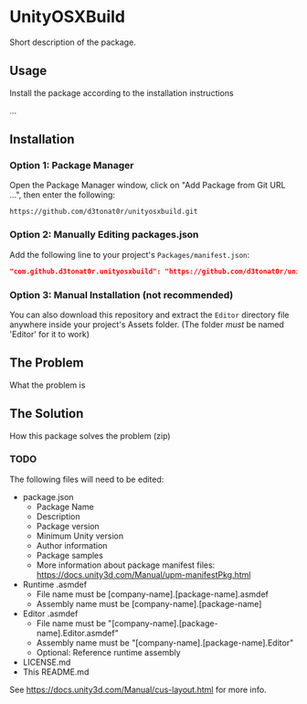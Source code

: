 # UnityOSXBuild

Short description of the package.

## Usage

Install the package according to the installation instructions

...

## Installation

### Option 1: Package Manager

Open the Package Manager window, click on "Add Package from Git URL ...", then enter the following:
```
https://github.com/d3tonat0r/unityosxbuild.git
```

### Option 2: Manually Editing packages.json

Add the following line to your project's `Packages/manifest.json`:

```json
"com.github.d3tonat0r.unityosxbuild": "https://github.com/d3tonat0r/unityosxbuild.git"
```

### Option 3: Manual Installation (not recommended)

You can also download this repository and extract the `Editor` directory file anywhere inside your project's Assets folder. (The folder _must_ be named 'Editor' for it to work)

## The Problem

What the problem is

## The Solution

How this package solves the problem (zip)


### TODO

The following files will need to be edited:

- package.json
  - Package Name
  - Description
  - Package version
  - Minimum Unity version
  - Author information
  - Package samples
  - More information about package manifest files: https://docs.unity3d.com/Manual/upm-manifestPkg.html
- Runtime .asmdef
  - File name must be [company-name].[package-name].asmdef
  - Assembly name must be [company-name].[package-name]
- Editor .asmdef
  - File name must be "[company-name].[package-name].Editor.asmdef"
  - Assembly name must be "[company-name].[package-name].Editor"
  - Optional: Reference runtime assembly
- LICENSE.md
- This README.md

See https://docs.unity3d.com/Manual/cus-layout.html for more info.